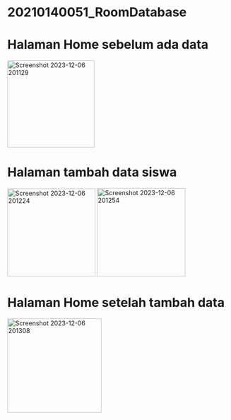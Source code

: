 # 20210140051_RoomDatabase

# Halaman Home sebelum ada data
<img width="197" alt="Screenshot 2023-12-06 201129" src="https://github.com/prima06112002/20210140051_RoomDatabase/assets/115222047/50146ce0-3a59-4735-890a-baea69dabd18">

# Halaman tambah data siswa
<img width="199" alt="Screenshot 2023-12-06 201224" src="https://github.com/prima06112002/20210140051_RoomDatabase/assets/115222047/1de2a30e-1a36-406e-8780-c1ed97e20541">
<img width="200" alt="Screenshot 2023-12-06 201254" src="https://github.com/prima06112002/20210140051_RoomDatabase/assets/115222047/aee09354-d93e-4220-a4fc-ab5d31a63f62">

# Halaman Home setelah tambah data
<img width="213" alt="Screenshot 2023-12-06 201308" src="https://github.com/prima06112002/20210140051_RoomDatabase/assets/115222047/fe7f95af-5a70-4a6f-b2f7-d999d5ac96ac">
